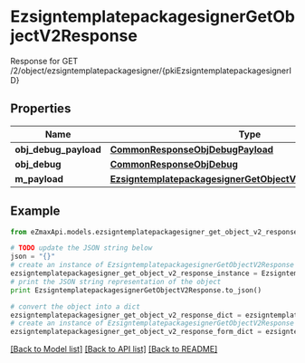 # EzsigntemplatepackagesignerGetObjectV2Response

Response for GET /2/object/ezsigntemplatepackagesigner/{pkiEzsigntemplatepackagesignerID}

## Properties

Name | Type | Description | Notes
------------ | ------------- | ------------- | -------------
**obj_debug_payload** | [**CommonResponseObjDebugPayload**](CommonResponseObjDebugPayload.md) |  | 
**obj_debug** | [**CommonResponseObjDebug**](CommonResponseObjDebug.md) |  | [optional] 
**m_payload** | [**EzsigntemplatepackagesignerGetObjectV2ResponseMPayload**](EzsigntemplatepackagesignerGetObjectV2ResponseMPayload.md) |  | 

## Example

```python
from eZmaxApi.models.ezsigntemplatepackagesigner_get_object_v2_response import EzsigntemplatepackagesignerGetObjectV2Response

# TODO update the JSON string below
json = "{}"
# create an instance of EzsigntemplatepackagesignerGetObjectV2Response from a JSON string
ezsigntemplatepackagesigner_get_object_v2_response_instance = EzsigntemplatepackagesignerGetObjectV2Response.from_json(json)
# print the JSON string representation of the object
print EzsigntemplatepackagesignerGetObjectV2Response.to_json()

# convert the object into a dict
ezsigntemplatepackagesigner_get_object_v2_response_dict = ezsigntemplatepackagesigner_get_object_v2_response_instance.to_dict()
# create an instance of EzsigntemplatepackagesignerGetObjectV2Response from a dict
ezsigntemplatepackagesigner_get_object_v2_response_form_dict = ezsigntemplatepackagesigner_get_object_v2_response.from_dict(ezsigntemplatepackagesigner_get_object_v2_response_dict)
```
[[Back to Model list]](../README.md#documentation-for-models) [[Back to API list]](../README.md#documentation-for-api-endpoints) [[Back to README]](../README.md)


